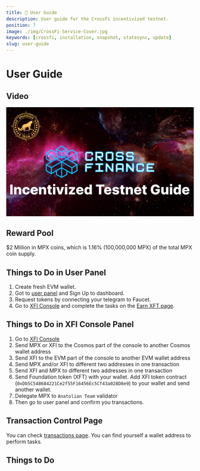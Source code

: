 ```yaml
---
title: 👤 User Guide
description: User guide for the CrossFi incentivized testnet.
position: 7
image: ./img/CrossFi-Service-Cover.jpg
keywords: [crossfi, installation, snapshot, statesync, update]
slug: user-guide
---
```


# User Guide 

## Video

[![Watch the video](./img/CrossFinanceVideoGuide.jpg)](https://youtu.be/pbIo7NSZq3c)

## Reward Pool

$2 Million in MPX coins, which is 1.16% (100,000,000 MPX) of the total MPX coin supply.

## Things to Do in User Panel


1. Create fresh EVM wallet.
2. Got to [user panel](https://testpad.xfi.foundation/) and Sign Up to dashboard. 
3. Request tokens by connecting your telegram to Faucet.
4. Go to [XFI Console](https://test.xficonsole.com/) and complete the tasks on the [Earn XFT page](https://testpad.xfi.foundation/earn-xft).

## Things to Do in XFI Console Panel

1. Go to [XFI Console](https://test.xficonsole.com/)
2. Send MPX or XFI to the Cosmos part of the console to another Cosmos wallet address
3. Send XFI to the EVM part of the console to another EVM wallet address
4. Send MPX and/or XFI to different two addresses in one transaction
5. Send XFI and MPX to different two addresses in one transaction
6. Send Foundation token (XFT) with your wallet. Add XFI token contract (`0xDb5C548684221Ce2f55F16456Ec5Cf43a028D8e9`) to your wallet and send another wallet.
7. Delegate MPX to `Anatolian Team` validator
8. Then go to user panel and confirm you transactions.

## Transaction Control Page

You can check [transactions page](https://test.xfiscan.com/txs). You can find yourself a wallet address to perform tasks.


## Things to Do
